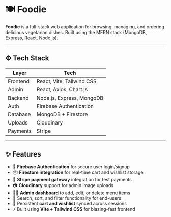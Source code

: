 # 🍽️ Foodie

**Foodie** is a full-stack web application for browsing, managing, and ordering delicious vegetarian dishes. Built using the MERN stack (MongoDB, Express, React, Node.js).

---



## ⚙️ Tech Stack

| Layer     | Tech                        |
|-----------|-----------------------------|
| Frontend  | React, Vite, Tailwind CSS   |
| Admin     | React, Axios, Chart.js      |
| Backend   | Node.js, Express, MongoDB   |
| Auth      | Firebase Authentication     |
| Database  | MongoDB + Firestore         |
| Uploads   | Cloudinary                  |
| Payments  | Stripe                      |                 

---

## ✨ Features

- 🔐 **Firebase Authentication** for secure user login/signup
- 📦 **Firestore integration** for real-time cart and wishlist storage
- 🧾 **Stripe payment gateway** integration for test payments
- 📷 **Cloudinary** support for admin image uploads
- 🧑‍🍳 **Admin dashboard** to add, edit, or delete menu items
- 🔎 Search, sort, and filter functionality for end-users
- 🛒 Persistent **cart and wishlist** synced across sessions
- ⚡ Built using **Vite + Tailwind CSS** for blazing-fast frontend


